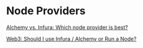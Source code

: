 # Node Providers

[Alchemy vs. Infura: Which node provider is best?](https://blog.logrocket.com/alchemy-vs-infura-which-node-provider-best/)

[Web3: Should I use Infura / Alchemy or Run a Node?](https://medium.com/uv-labs/web3-should-i-use-infura-alchemy-or-run-a-node-5311a13d173)